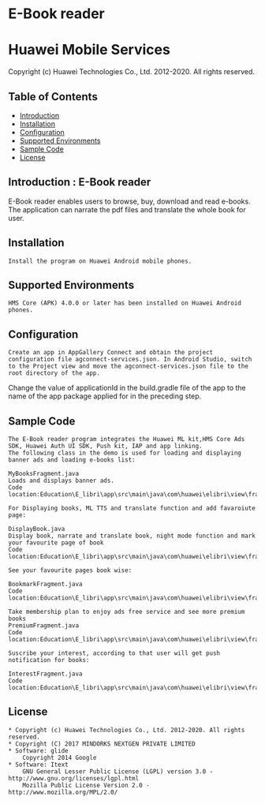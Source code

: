 # E-Book reader
# Huawei Mobile Services
Copyright (c) Huawei Technologies Co., Ltd. 2012-2020. All rights reserved.

## Table of Contents

 * [Introduction](#introduction)
 * [Installation](#installation)
 * [Configuration ](#configuration)
 * [Supported Environments](#supported-environments)
 * [Sample Code](#sample-code) 
 * [License](#license)

## Introduction : E-Book reader
E-Book reader enables users to browse, buy, download and read e-books. The application can narrate the pdf files and  translate the whole book for user.

## Installation
    Install the program on Huawei Android mobile phones.
    
## Supported Environments
    HMS Core (APK) 4.0.0 or later has been installed on Huawei Android phones.
	
## Configuration 
    Create an app in AppGallery Connect and obtain the project configuration file agconnect-services.json. In Android Studio, switch to the Project view and move the agconnect-services.json file to the root directory of the app.

Change the value of applicationId in the build.gradle file of the app to the name of the app package applied for in the preceding step.
	
## Sample Code
    The E-Book reader program integrates the Huawei ML kit,HMS Core Ads SDK, Huawei Auth UI SDK, Push kit, IAP and app linking.
    The following class in the demo is used for loading and displaying banner ads and loading e-books list:

    MyBooksFragment.java
    Loads and displays banner ads.
    Code location:Education\E_libri\app\src\main\java\com\huawei\elibri\view\fragment\MyBooksFragment.java
    
    For Displaying books, ML TTS and translate function and add favaroiute page:
    
    DisplayBook.java
    Display book, narrate and translate book, night mode function and mark your favourite page of book
    Code location:Education\E_libri\app\src\main\java\com\huawei\elibri\view\fragment\DisplayBook.java
    
    See your favourite pages book wise: 
    
    BookmarkFragment.java
    Code location:Education\E_libri\app\src\main\java\com\huawei\elibri\view\fragment\BookmarkFragment.java
    
    Take membership plan to enjoy ads free service and see more premium books
    PremiumFragment.java
    Code location:Education\E_libri\app\src\main\java\com\huawei\elibri\view\fragment\PremiumFragment.java
    
    Suscribe your interest, according to that user will get push notification for books:
    
    InterestFragment.java
    Code location:Education\E_libri\app\src\main\java\com\huawei\elibri\view\fragment\InterestFragment.java
    
    
## License
    * Copyright (c) Huawei Technologies Co., Ltd. 2012-2020. All rights reserved.
    * Copyright (C) 2017 MINDORKS NEXTGEN PRIVATE LIMITED
    * Software: glide
        Copyright 2014 Google
    * Software: Itext 
        GNU General Lesser Public License (LGPL) version 3.0 - http://www.gnu.org/licenses/lgpl.html
        Mozilla Public License Version 2.0 - http://www.mozilla.org/MPL/2.0/
     
    
    
